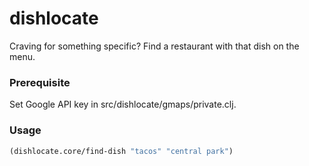 # dishlocate
Craving for something specific? Find a restaurant with that dish on the menu.

### Prerequisite

Set Google API key in src/dishlocate/gmaps/private.clj.

### Usage

```clojure
(dishlocate.core/find-dish "tacos" "central park")
```

